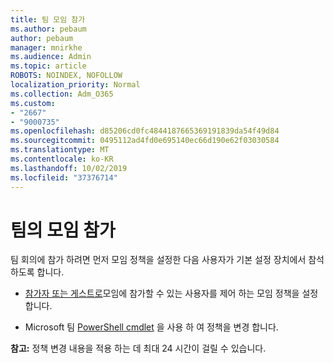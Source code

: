 ```yaml
---
title: 팀 모임 참가
ms.author: pebaum
author: pebaum
manager: mnirkhe
ms.audience: Admin
ms.topic: article
ROBOTS: NOINDEX, NOFOLLOW
localization_priority: Normal
ms.collection: Adm_O365
ms.custom:
- "2667"
- "9000735"
ms.openlocfilehash: d85206cd0fc4844187665369191839da54f49d84
ms.sourcegitcommit: 0495112ad4fd0e695140ec66d190e62f03030584
ms.translationtype: MT
ms.contentlocale: ko-KR
ms.lasthandoff: 10/02/2019
ms.locfileid: "37376714"
---
```

# <a name="join-a-meeting-in-teams"></a>팀의 모임 참가

팀 회의에 참가 하려면 먼저 모임 정책을 설정한 다음 사용자가 기본 설정 장치에서 참석 하도록 합니다.

- [참가자 또는 게스트로](https://docs.microsoft.com/microsoftteams/meeting-policies-in-teams#meeting-policy-settings---participants--guests)모임에 참가할 수 있는 사용자를 제어 하는 모임 정책을 설정 합니다. 

- Microsoft 팀 [PowerShell cmdlet](https://docs.microsoft.com/en-us/microsoftteams/teams-powershell-overview) 을 사용 하 여 정책을 변경 합니다.    

**참고:** 정책 변경 내용을 적용 하는 데 최대 24 시간이 걸릴 수 있습니다.